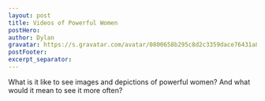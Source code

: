```yaml
---
layout: post
title: Videos of Powerful Women
postHero:
author: Dylan
gravatar: https://s.gravatar.com/avatar/0800658b295c8d2c3359dace76431a8e?s=80
postFooter: 
excerpt_separator:
---
```

What is it like to see images and depictions of powerful women? And what would it mean to see it more often?